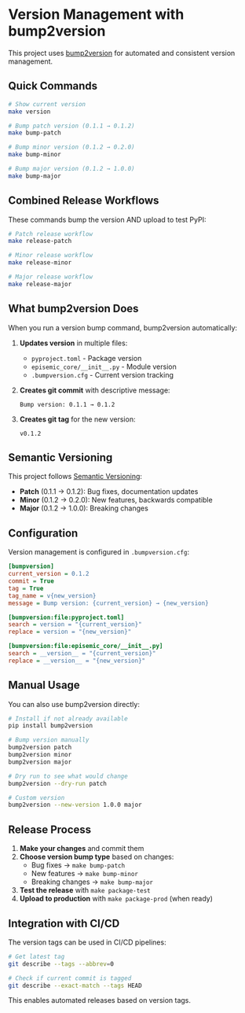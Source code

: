 # Version Management with bump2version

This project uses [bump2version](https://pypi.org/project/bump2version/) for automated and consistent version management.

## Quick Commands

```bash
# Show current version
make version

# Bump patch version (0.1.1 → 0.1.2)
make bump-patch

# Bump minor version (0.1.2 → 0.2.0)
make bump-minor

# Bump major version (0.1.2 → 1.0.0)
make bump-major
```

## Combined Release Workflows

These commands bump the version AND upload to test PyPI:

```bash
# Patch release workflow
make release-patch

# Minor release workflow
make release-minor

# Major release workflow
make release-major
```

## What bump2version Does

When you run a version bump command, bump2version automatically:

1. **Updates version** in multiple files:
   - `pyproject.toml` - Package version
   - `episemic_core/__init__.py` - Module version
   - `.bumpversion.cfg` - Current version tracking

2. **Creates git commit** with descriptive message:
   ```
   Bump version: 0.1.1 → 0.1.2
   ```

3. **Creates git tag** for the new version:
   ```
   v0.1.2
   ```

## Semantic Versioning

This project follows [Semantic Versioning](https://semver.org/):

- **Patch** (0.1.1 → 0.1.2): Bug fixes, documentation updates
- **Minor** (0.1.2 → 0.2.0): New features, backwards compatible
- **Major** (0.1.2 → 1.0.0): Breaking changes

## Configuration

Version management is configured in `.bumpversion.cfg`:

```ini
[bumpversion]
current_version = 0.1.2
commit = True
tag = True
tag_name = v{new_version}
message = Bump version: {current_version} → {new_version}

[bumpversion:file:pyproject.toml]
search = version = "{current_version}"
replace = version = "{new_version}"

[bumpversion:file:episemic_core/__init__.py]
search = __version__ = "{current_version}"
replace = __version__ = "{new_version}"
```

## Manual Usage

You can also use bump2version directly:

```bash
# Install if not already available
pip install bump2version

# Bump version manually
bump2version patch
bump2version minor
bump2version major

# Dry run to see what would change
bump2version --dry-run patch

# Custom version
bump2version --new-version 1.0.0 major
```

## Release Process

1. **Make your changes** and commit them
2. **Choose version bump type** based on changes:
   - Bug fixes → `make bump-patch`
   - New features → `make bump-minor`
   - Breaking changes → `make bump-major`
3. **Test the release** with `make package-test`
4. **Upload to production** with `make package-prod` (when ready)

## Integration with CI/CD

The version tags can be used in CI/CD pipelines:

```bash
# Get latest tag
git describe --tags --abbrev=0

# Check if current commit is tagged
git describe --exact-match --tags HEAD
```

This enables automated releases based on version tags.